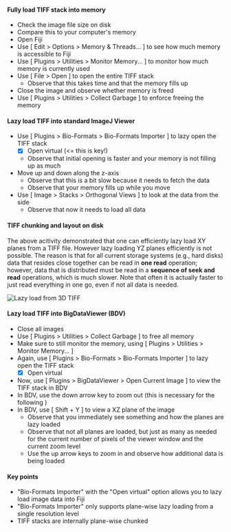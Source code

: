 #### Fully load TIFF stack into memory

- Check the image file size on disk
- Compare this to your computer's memory
- Open Fiji
- Use [ Edit > Options > Memory & Threads... ] to see how much  memory is accessible to Fiji
- Use [ Plugins > Utilities > Monitor Memory... ] to monitor how much memory is currently used
- Use [ File > Open ] to open the entire TIFF stack
    - Observe that this takes time and that the memory fills up
- Close the image and observe whether memory is freed
- Use [ Plugins > Utilities > Collect Garbage ] to enforce freeing the memory

#### Lazy load TIFF into standard ImageJ Viewer

- Use [ Plugins > Bio-Formats > Bio-Formats Importer ] to lazy open the TIFF stack 
    - [X] Open virtual (<= this is key!) 
    - Observe that initial opening is faster and your memory is not filling up as much
- Move up and down along the z-axis
    - Observe that this is a bit slow because it needs to fetch the data
    - Observe that your memory fills up while you move
- Use [ Image > Stacks > Orthogonal Views ] to look at the data from the side
    - Observe that now it needs to load all data

#### TIFF chunking and layout on disk

The above acitivity demonstrated that one can efficiently lazy load XY planes from a TIFF file. However lazy loading YZ planes efficiently is not possible. The reason is that for all current storage systems (e.g., hard disks) data that resides close together can be read in **one read** operation; however, data that is distributed must be read in a **sequence of seek and read** operations, which is much slower. Note that often it is actually faster to just read everything in one go, even if not all data is needed.

![Lazy load from 3D TIFF](../figures/lazy_load_from_3d_tiff.png)


#### Lazy load TIFF into BigDataViewer (BDV)

- Close all images
- Use [ Plugins > Utilities > Collect Garbage ] to free all memory
- Make sure to still monitor the memory, using [ Plugins > Utilities > Monitor Memory... ]
- Again, use [ Plugins > Bio-Formats > Bio-Formats Importer ] to lazy open the TIFF stack 
    - [X] Open virtual
- Now, use [ Plugins > BigDataViewer > Open Current Image ] to view the TIFF stack in BDV
- In BDV, use the down arrow key to zoom out (this is necessary for the following   )
- In BDV, use [ Shift + Y ] to view a XZ plane of the image 
    - Observe that you immediately see something and how the planes are lazy loaded
    - Observe that not all planes are loaded, but just as many as needed for the current number of pixels of the viewer window and the current zoom level
    - Use the up arrow keys to zoom in and observe how additional data is being loaded

#### Key points

- "Bio-Formats Importer" with the "Open virtual" option allows you to lazy load image data into Fiji
- "Bio-Formats Importer" only supports plane-wise lazy loading from a single resolution level
- TIFF stacks are internally plane-wise chunked
